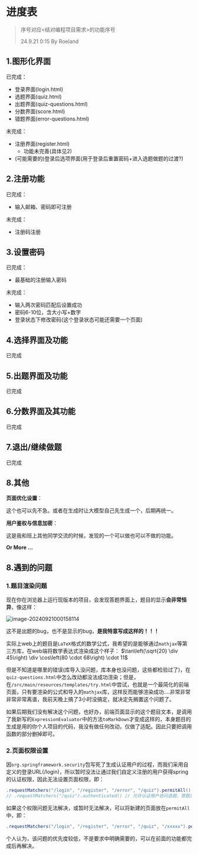 # 进度表

> 序号对应<结对编程项目需求>的功能序号
>
> 24.9.21 0:15 By Roeland

## 1.图形化界面

已完成：

- 登录界面(login.html)
- 选题界面(quiz.html)
- 出题界面(quiz-questions.html)
- 分数界面(score.html)
- 错题界面(error-questions.html)

未完成：

- 注册界面(register.html)
  - 功能未完善(具体见2)
- (可能需要的)登录后选项界面(用于登录后重置密码+进入选题做题的过渡?)

## 2.注册功能

已完成：

- 输入邮箱、密码即可注册

未完成：

- 注册码注册

## 3.设置密码

已完成：

- 最基础的注册输入密码

未完成：

- 输入两次密码匹配后设置成功
- 密码6-10位，含大小写+数字
- 登录状态下修改密码(这个登录状态可能还需要一个页面)

## 4.选择界面及功能

已完成

## 5.出题界面及功能

已完成

## 6.分数界面及其功能

已完成

## 7.退出/继续做题

已完成

## 8.其他

**页面优化设置**：

这个也可以先不急。或者在生成时让大模型自己先生成一个，后期再统一。

**用户鉴权与信息加密**：

这是我和班上其他同学交流的时候，发现的一个可以做也可以不做的功能。

**Or More ...**

## 8.遇到的问题

### 1.**题目渲染问题**

现在你在浏览器上运行现版本的项目，会发现答题界面上，题目的显示**会非常怪异**，像这样：

![image-20240921000158114](https://cdn.jsdelivr.net/gh/SomeFnone/blog_pic@main/img/image-20240921000158114.png)

这不是出题的bug，也不是显示的bug，**是我特意写成这样的！！！**

实际上web上的题目是`LaTeX`格式的数学公式，我希望的是能够通过`mathjax`等第三方库，在web端将数学表达式渲染成这个样子：
$\tan\left(\sqrt{20} \div 45\right) \div \cos\left(80 \cdot 68\right) \cdot 11$

但是不知道是哪里的错误(库导入没问题，库本身也没问题，这些都检验过了)，在`quiz-questions.html`中怎么改动都没法成功渲染；但是，在`/src/main/resources/templates/try.html`中尝试，也就是一个最简化的前端页面，只有要渲染的公式和导入的`mathjax`库，这样反而能够渲染成功....非常非常非常非常离谱，我前天晚上搞了3小时没搞定，就决定先搁置这个问题了。

如果后期我们没有解决这个问题，也好办，前端页面显示的这个题目文本，是调用了我新写的`ExpressionEvaluator`中的方法`toMarkDown`才变成这样的，本身题目的生成是用的你个人项目的代码，我没有做任何改动，仅做了适配。因此只要把调用函数的部分删掉即可。

### **2.页面权限设置**

因`org.springframework.security`包写死了生成认证用户的过程，而我们采用自定义的登录URL(/login)，所以暂时没法让通过我们自定义注册的用户获得spring的认证权限，因此无法设置页面权限，即：

```java
.requestMatchers("/login", "/register", "/error", "/quiz").permitAll() // 允许未认证用户访问登录、注册和错误页面
// .requestMatchers("/quiz").authenticated() // 允许认证用户访问选题、答题页面
```

如果这个权限问题无法解决，或暂时无法解决，可以将新建的页面放在`permitAll`中，即：

```java
.requestMatchers("/login", "/register", "/error", "/quiz", "/xxxxx").permitAll() // 允许未认证用户访问登录、注册和错误等页面
```

个人认为，该问题的优先度较低，不是要求中明确需要的，可以在前面的功能都完成后再解决。